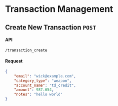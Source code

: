 # Transaction Management

## Create New Transaction `POST`
#### API
```
/transaction_create
```
#### Request
```json
{
    "email": "wick@example.com",
    "category_type": "weapon",
    "account_name": "td_credit",
    "amount": 987.654,
    "notes": "hello world"
}
```